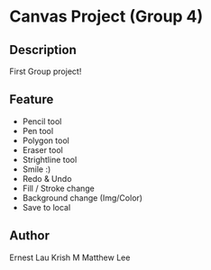 Canvas Project (Group 4)
====

## Description

First Group project!


## Feature
- Pencil tool
- Pen tool
- Polygon tool
- Eraser tool
- Strightline tool
- Smile :)
- Redo & Undo
- Fill / Stroke change
- Background change (Img/Color)
- Save to local


## Author
Ernest Lau
Krish M
Matthew Lee